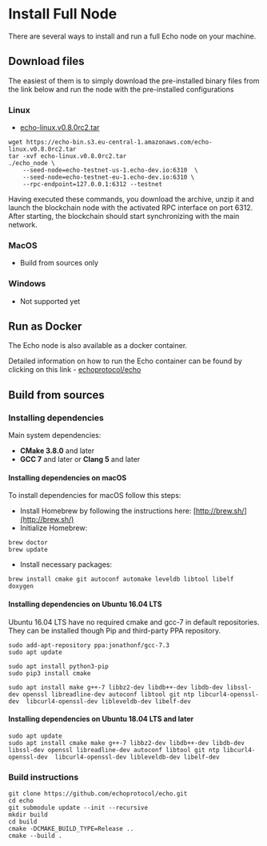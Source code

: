 # Install Full Node

There are several ways to install and run a full Echo node on your machine.

## Download files

The easiest of them is to simply download the pre-installed binary files from the link below and run the node with the pre-installed configurations

### Linux

- [echo-linux.v0.8.0rc2.tar](https://echo-bin.s3.eu-central-1.amazonaws.com/echo-linux.v0.8.0rc2.tar)

```shell
wget https://echo-bin.s3.eu-central-1.amazonaws.com/echo-linux.v0.8.0rc2.tar
tar -xvf echo-linux.v0.8.0rc2.tar
./echo_node \
    --seed-node=echo-testnet-us-1.echo-dev.io:6310  \
    --seed-node=echo-testnet-eu-1.echo-dev.io:6310 \
    --rpc-endpoint=127.0.0.1:6312 --testnet
```

Having executed these commands, you download the archive, unzip it and 
launch the blockchain node with the activated RPC interface on port 6312. 
After starting, the blockchain should start synchronizing with the main network.

### MacOS

- Build from sources only

### Windows

- Not supported yet

## Run as Docker

The Echo node is also available as a docker container. 

Detailed information on how to run the Echo container can be found by 
clicking on this link - [echoprotocol/echo](https://hub.docker.com/r/echoprotocol/echo)

## Build from sources

### Installing dependencies

Main system dependencies:

- **CMake 3.8.0** and later
- **GCC 7** and later or **Clang 5** and later

#### Installing dependencies on macOS

To install dependencies for macOS follow this steps:

* Install Homebrew by following the instructions here: [http://brew.sh/](http://brew.sh/)
* Initialize Homebrew:

```shell
brew doctor
brew update
```
* Install necessary packages:

```shell
brew install cmake git autoconf automake leveldb libtool libelf doxygen
```

#### Installing dependencies on Ubuntu 16.04 LTS

Ubuntu 16.04 LTS have no required cmake and gcc-7 in default repositories. They can be installed though Pip and third-party PPA repository.

```shell
sudo add-apt-repository ppa:jonathonf/gcc-7.3
sudo apt update

sudo apt install python3-pip
sudo pip3 install cmake

sudo apt install make g++-7 libbz2-dev libdb++-dev libdb-dev libssl-dev openssl libreadline-dev autoconf libtool git ntp libcurl4-openssl-dev  libcurl4-openssl-dev libleveldb-dev libelf-dev
```

#### Installing dependencies on Ubuntu 18.04 LTS and later

```shell
sudo apt update
sudo apt install cmake make g++-7 libbz2-dev libdb++-dev libdb-dev libssl-dev openssl libreadline-dev autoconf libtool git ntp libcurl4-openssl-dev  libcurl4-openssl-dev libleveldb-dev libelf-dev
```

### Build instructions
```shell
git clone https://github.com/echoprotocol/echo.git
cd echo
git submodule update --init --recursive
mkdir build
cd build
cmake -DCMAKE_BUILD_TYPE=Release ..
cmake --build .
```